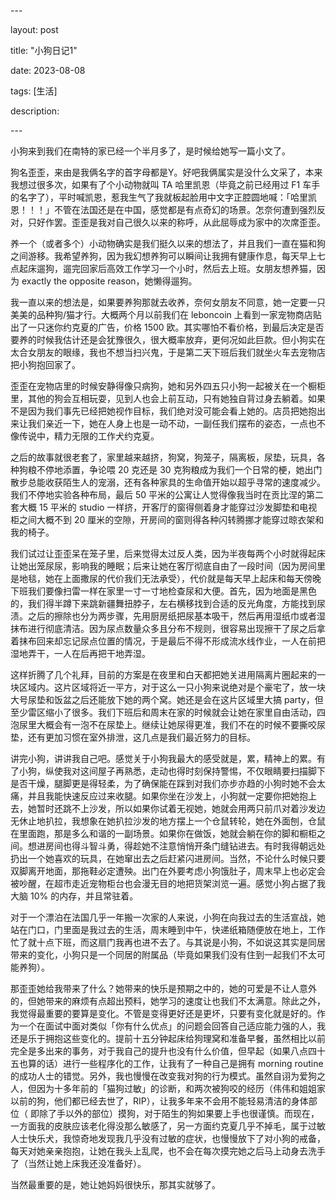 \---

layout: post

title: "小狗日记1"

date: 2023-08-08

tags: [生活]

description: 

\---

小狗来到我们在南特的家已经一个半月多了，是时候给她写一篇小文了。

狗名歪歪，来由是我俩名字的首字母都是Y。好吧我俩属实是没什么文采了，本来我想过很多次，如果有了个小动物就叫 TA 哈里凯恩（毕竟之前已经用过 F1 车手的名字了），平时喊凯恩，惹我生气了我就板起脸用中文字正腔圆地喊：「哈里凯恩！！！」不管在法国还是在中国，感觉都是有点奇幻的场景。怎奈何遭到强烈反对，只好作罢。歪歪是我对自己很久以来的称呼，从此屈辱成为家中的次席歪歪。

养一个（或者多个）小动物确实是我们挺久以来的想法了，并且我们一直在猫和狗之间游移。我希望养狗，因为我幻想养狗可以瞬间让我拥有健康作息，每天早上七点起床遛狗，遛完回家后高效工作学习一个小时，然后去上班。女朋友想养猫，因为 exactly the opposite reason，她懒得遛狗。

我一直以来的想法是，如果要养狗那就去收养，奈何女朋友不同意，她一定要一只美美的品种狗/猫才行。大概两个月以前我们在 leboncoin 上看到一家宠物商店贴出了一只迷你约克夏的广告，价格 1500 欧。其实哪怕不看价格，到最后决定是否要养的时候我估计还是会犹豫很久，很大概率放弃，更何况如此巨款。但小狗实在太合女朋友的眼缘，我也不想当扫兴鬼，于是第二天下班后我们就坐火车去宠物店把小狗抱回家了。

歪歪在宠物店里的时候安静得像只病狗，她和另外四五只小狗一起被关在一个橱柜里，其他的狗会互相玩耍，见到人也会上前互动，只有她独自背过身去躺着。如果不是因为我们事先已经把她视作目标，我们绝对没可能会看上她的。店员把她抱出来让我们亲近一下，她在人身上也是一动不动，一副任我们摆布的姿态，一点也不像传说中，精力无限的工作犬约克夏。

之后的故事就很老套了，家里越来越挤，狗窝，狗笼子，隔离板，尿垫，玩具，各种狗粮不停地添置，争论喂 20 克还是 30 克狗粮成为我们一个日常的梗，她出门散步总能收获陌生人的宠溺，还有各种家具的生命值开始以超乎寻常的速度减少。我们不停地实验各种布局，最后 50 平米的公寓让人觉得像我当时在贡比涅的第二套大概 15 平米的 studio 一样挤，开客厅的窗得侧着身才能穿过沙发脚垫和电视柜之间大概不到 20 厘米的空隙，开房间的窗则得各种闪转腾挪才能穿过晾衣架和我的椅子。

我们试过让歪歪呆在笼子里，后来觉得太过反人类，因为半夜每两个小时就得起床让她出笼尿尿，影响我的睡眠；后来让她在客厅彻底自由了一段时间（因为房间里是地毯，她在上面撒尿的代价我们无法承受），代价就是每天早上起床和每天傍晚下班我们要像扫雷一样在家里一寸一寸地检查尿和大便。首先，因为地面是黑色的，我们得半蹲下来跳新疆舞扭脖子，左右横移找到合适的反光角度，方能找到尿渍。之后的擦除也分为两步骤，先用厨房纸把尿基本吸干，然后再用湿纸巾或者湿抹布进行彻底清洁。因为尿点数量众多且分布不规则，很容易出现擦干了尿之后拿着抹布回来却忘记尿点位置的情况，于是最后不得不形成流水线作业，一人在前把湿地弄干，一人在后再把干地弄湿。

这样折腾了几个礼拜，目前的方案是在夜里和白天都把她关进用隔离片圈起来的一块区域内。这片区域将近一平方，对于这么一只小狗来说绝对是个豪宅了，放一块大号尿垫和饭盆之后还能放下她的两个窝。她还是会在这片区域里大搞 party，但至少雷区缩小了很多。我们下班后和周末在家的时候就会让她在家里自由活动，四泡尿里大概会有一泡不在尿垫上。继续让她尿得更准，我们不在的时候不要撕咬尿垫，还有更加习惯在室外排泄，这几点是我们最近努力的目标。

讲完小狗，讲讲我自己吧。感觉关于小狗我最大的感受就是，累，精神上的累。有了小狗，纵使我对这间屋子再熟悉，走动也得时刻保持警惕，不仅眼睛要扫描脚下是否干燥，腿脚更是得轻柔，为了确保能在踩到对我们亦步亦趋的小狗时她不会太痛，并且我能快速反应过来收腿。如果你坐在沙发上，小狗就一定要你把她抱上去，她暂时还跳不上沙发，所以如果你试着无视她，她就会用两只前爪对着沙发边无休止地扒拉，我想象在她扒拉沙发的地方摆上一个仓鼠转轮，她在外面刨，仓鼠在里面跑，那是多么和谐的一副场景。如果你在做饭，她就会躺在你的脚和橱柜之间。想进房间也得斗智斗勇，得趁她不注意悄悄开条门缝钻进去。有时我得朝远处扔出一个她喜欢的玩具，在她窜出去之后赶紧闪进房间。当然，不论什么时候只要双脚离开地面，那拖鞋必定遭殃。出门在外要考虑小狗饿肚子，周末早上也必定会被吵醒，在超市走近宠物柜台也会漫无目的地把货架浏览一遍。感觉小狗占据了我大脑 10% 的内存，并且常驻着。

对于一个漂泊在法国几乎一年搬一次家的人来说，小狗在向我过去的生活宣战，她站在门口，门里面是我过去的生活，周末睡到中午，快递纸箱随便放在地上，工作忙了就十点下班，而这扇门我再也进不去了。与其说是小狗，不如说这其实是同居带来的变化，小狗只是一个同居的附属品（毕竟如果我们没有住到一起我们不太可能养狗）。

那歪歪她给我带来了什么？她带来的快乐是预期之中的，她的可爱是不让人意外的，但她带来的麻烦有点超出预料，她学习的速度让也我们不太满意。除此之外，我觉得最重要的要算是变化。不管是变得更好还是更坏，只要有变化就是好的。作为一个在面试中面对类似「你有什么优点」的问题会回答自己适应能力强的人，我还是乐于拥抱这些变化的。提前十五分钟起床给狗理窝和准备早餐，虽然相比以前完全是多出来的事务，对于我自己的提升也没有什么价值，但早起（如果八点四十五也算的话）进行一些程序化的工作，让我有了一种自己是拥有 morning routine 的成功人士的错觉。另外，我也慢慢在改变我对狗的行为模式。虽然自诩为爱狗之人，但因为十多年前的「猫狗过敏」的诊断，和两次被狗咬的经历（伟伟和姐姐家以前的狗，他们都已经去世了，RIP），让我多年来不会用不能轻易清洁的身体部位（ 即除了手以外的部位）摸狗，对于陌生的狗如果要上手也很谨慎。而现在，一方面我的皮肤应该老化得没那么敏感了，另一方面约克夏几乎不掉毛，属于过敏人士快乐犬，我惊奇地发现我几乎没有过敏的症状，也慢慢放下了对小狗的戒备，每天对她亲亲抱抱，让她在我头上乱爬，也不会在每次摸完她之后马上动身去洗手了（当然让她上床我还没准备好）。

当然最重要的是，她让她妈妈很快乐，那其实就够了。

